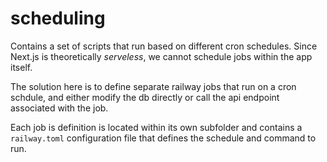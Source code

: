 # scheduling

Contains a set of scripts that run based on different cron schedules.
Since Next.js is theoretically _serveless_, we cannot schedule jobs within the app itself.

The solution here is to define separate railway jobs that run on a cron schdule, and either
modify the db directly or call the api endpoint associated with the job.

Each job is definition is located within its own subfolder and contains a `railway.toml`
configuration file that defines the schedule and command to run.